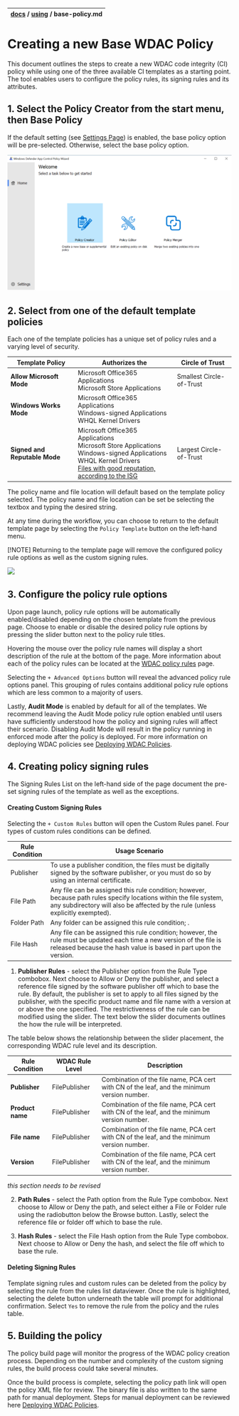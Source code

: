 | [docs](..)  / [using](.) / base-policy.md
|:---|

# Creating a new Base WDAC Policy

This document outlines the steps to create a new WDAC code integrity (CI) policy while using one of the three available CI templates
as a starting point. The tool enables users to configure the policy rules, its signing rules and its attributes. 

## 1. Select the Policy Creator from the start menu, then Base Policy ##

If the default setting (see [Settings Page](using/settings-page.md)) is enabled, the base policy option will be pre-selected. Otherwise, select the base policy option. 

[![Little red ridning hood](../imgs/new-hover.png)](../imgs/wdac-new.mp4 "Video title")

## 2. Select from one of the default template policies ##

Each one of the template policies has a unique set of policy rules and a varying level of security. 

| Template Policy | Authorizes the  | Circle of Trust |
| - | - | - |
|**Allow Microsoft Mode** | Microsoft Office365 Applications <br/> Microsoft Store Applications | Smallest Circle-of-Trust |
|**Windows Works Mode** | Microsoft Office365 Applications <br/> Windows-signed Applications <br/> WHQL Kernel Drivers |  |
|**Signed and Reputable Mode** | Microsoft Office365 Applications <br/> Microsoft Store Applications <br/> Windows-signed Applications <br/> WHQL Kernel Drivers <br/> [Files with good reputation, according to the ISG](https://docs.microsoft.com/en-us/windows/security/threat-protection/windows-defender-application-control/use-windows-defender-application-control-with-intelligent-security-graph) | Largest Circle-of-Trust |

The policy name and file location will default based on the template policy selected. The policy name and file location can be set be selecting the textbox and typing the desired string. 

At any time during the workflow, you can choose to return to the default template page by selecting the `Policy Template` button on the left-hand menu. 

[!NOTE] Returning to the template page will remove the configured policy rule options as well as the custom signing rules.  

![](imgs/new-base-template.png)


## 3. Configure the policy rule options ##

Upon page launch, policy rule options will be automatically enabled/disabled depending on the chosen template from the previous page. Choose to enable or disable the desired policy rule options by pressing the slider button next to 
the policy rule titles. 

Hovering the mouse over the policy rule names will display a short description of the rule
at the bottom of the page. More information about each of the policy rules can be located at the [WDAC policy rules](https://docs.microsoft.com/en-us/windows/security/threat-protection/windows-defender-application-control/select-types-of-rules-to-create#windows-defender-application-control-policy-rules)
page. 

Selecting the `+ Advanced Options` button will reveal the advanced policy rule options panel. This grouping of rules contains additional policy rule options which are less common to a majority of users. 

Lastly, **Audit Mode** is enabled by default for all of the templates. We recommend leaving the Audit Mode policy rule option enabled until users have sufficiently understood how the policy and signing rules will affect their scenario. 
Disabling Audit Mode will result in the policy running in enforced mode after the policy is deployed. For more information on deploying WDAC policies see [Deploying WDAC Policies](https://docs.microsoft.com/en-us/windows/security/threat-protection/windows-defender-application-control/windows-defender-application-control-deployment-guide). 

## 4. Creating policy signing rules ## 

The Signing Rules List on the left-hand side of the page document the pre-set signing rules of the template as well as the exceptions. 

#### Creating Custom Signing Rules ####

Selecting the `+ Custom Rules` button will open the Custom Rules panel. Four types of custom rules conditions can be defined. 

| Rule Condition | Usage Scenario | 
| - | - |
| Publisher | To use a publisher condition, the files must be digitally signed by the software publisher, or you must do so by using an internal certificate. |
| File Path | Any file can be assigned this rule condition; however, because path rules specify locations within the file system, any subdirectory will also be affected by the rule (unless explicitly exempted).|
| Folder Path | Any folder can be assigned this rule condition; .|
| File Hash | Any file can be assigned this rule condition; however, the rule must be updated each time a new version of the file is released because the hash value is based in part upon the version.|

  1. **Publisher Rules** - select the Publisher option from the Rule Type combobox. Next choose to Allow or Deny the publisher, and select a reference file signed by the software publisher off which to base the rule. 
  By default, the publisher is set to apply to all files signed by the publisher, with the specific product name and file name with a version at or above the one specified. The restrictiveness of the rule can be modified using the slider. 
  The text below the slider documents outlines the how the rule will be interpreted. 
  
  The table below shows the relationship between the slider placement, the corresponding WDAC rule level and its description. 
  
  | Rule Condition | WDAC Rule Level | Description |
  | - | - | - |
  | **Publisher** | FilePublisher | Combination of the file name, PCA cert with CN of the leaf, and the minimum version number. |
  | **Product name** | FilePublisher | Combination of the file name, PCA cert with CN of the leaf, and the minimum version number. |
  | **File name** | FilePublisher | Combination of the file name, PCA cert with CN of the leaf, and the minimum version number. |
  | **Version** | FilePublisher | Combination of the file name, PCA cert with CN of the leaf, and the minimum version number. |
  
  _this section needs to be revised_
  
  2. **Path Rules** - select the Path option from the Rule Type combobox. Next choose to Allow or Deny the path, and select either a File or Folder rule using the radiobutton below the Browse button. Lastly, select the reference file
  or folder off which to base the rule. 
  
  3. **Hash Rules** - select the File Hash option from the Rule Type combobox. Next choose to Allow or Deny the hash, and select the file off which to base the rule. 
  
#### Deleting Signing Rules ####
  
Template signing rules and custom rules can be deleted from the policy by selecting the rule from the rules list dataviewer. Once the rule is highlighted, selecting the delete button underneath the table will prompt for additional confirmation. Select `Yes` to remove the rule from the policy and the rules table. 


## 5. Building the policy ##

The policy build page will monitor the progress of the WDAC policy creation process. Depending on the number and complexity of the custom signing rules, the build process could take several minutes. 

Once the build process is complete, selecting the policy path link will open the policy XML file for review. The binary file is also written to the same path for manual deployment. Steps for manual deployment can be reviewed here [Deploying WDAC Policies](https://docs.microsoft.com/en-us/windows/security/threat-protection/windows-defender-application-control/windows-defender-application-control-deployment-guide). 
